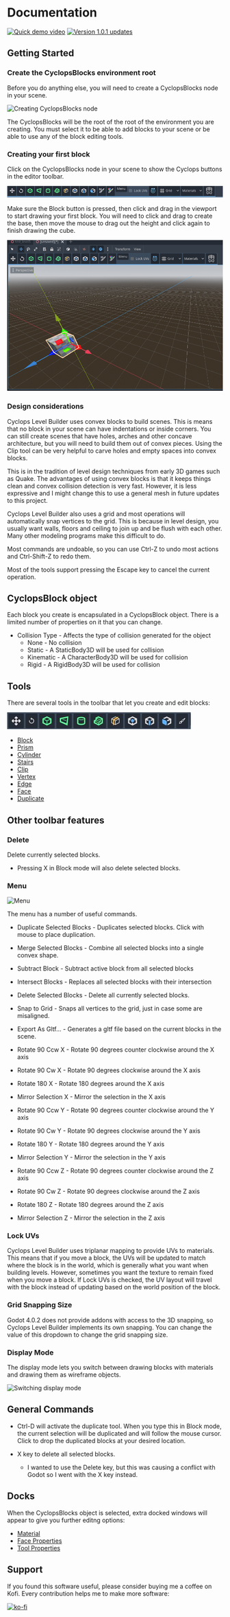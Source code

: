 # Documentation

[![Quick demo video](https://img.youtube.com/vi/UAqmm6WIWhA/0.jpg)](https://www.youtube.com/watch?v=UAqmm6WIWhA)
[![Version 1.0.1 updates](https://img.youtube.com/vi/AoG6olKg2_8/0.jpg)](https://www.youtube.com/watch?v=AoG6olKg2_8)


## Getting Started

### Create the CyclopsBlocks environment root

Before you do anything else, you will need to create a CyclopsBlocks node in your scene.

![Creating CyclopsBlocks node](add_CyclopsBlocks_node.jpg)

The CyclopsBlocks will be the root of the root of the environment you are creating.  You must select it to be able to add blocks to your scene or be able to use any of the block editing tools.

### Creating your first block

Click on the CyclopsBlocks node in your scene to show the Cyclops buttons in the editor toolbar.

![Starting editor menu](starting_editor_menu.jpg)

Make sure the Block button is pressed, then click and drag in the viewport to start drawing your first block.  You will need to click and drag to create the base, then move the mouse to drag out the height and click again to finish drawing the cube.

![Dragging out your first block](drag_create_cube.gif)

### Design considerations

Cyclops Level Builder uses convex blocks to build scenes.  This is means that no block in your scene can have indentations or inside corners.  You can still create scenes that have holes, arches and other concave architecture, but you will need to build them out of convex pieces.  Using the Clip tool can be very helpful to carve holes and empty spaces into convex blocks.

This is in the tradition of level design techniques from early 3D games such as Quake.  The advantages of using convex blocks is that it keeps things clean and convex collision detection is very fast.  However, it is less expressive and I might change this to use a general mesh in future updates to this project. 

Cyclops Level Builder also uses a grid and most operations will automatically snap vertices to the grid.  This is because in level design, you usually want walls, floors and ceiling to join up and be flush with each other.  Many other modeling programs make this difficult to do.

Most commands are undoable, so you can use Ctrl-Z to undo most actions and Ctrl-Shift-Z to redo them.

Most of the tools support pressing the Escape key to cancel the current operation.



## CyclopsBlock object

Each block you create is encapsulated in a CyclopsBlock object.  There is a limited number of properties on it that you can change.

* Collision Type - Affects the type of collision generated for the object
    * None - No collision
    * Static - A StaticBody3D will be used for collision
    * Kinematic - A CharacterBody3D will be used for collision
    * Rigid - A RigidBody3D will be used for collision

## Tools

There are several tools in the toolbar that let you create and edit blocks:

![Tool buttons](tool_buttons.jpg)

* [Block](tool_block.md)
* [Prism](tool_prism.md)
* [Cylinder](tool_cylinder.md)
* [Stairs](tool_stairs.md)
* [Clip](tool_clip.md)
* [Vertex](tool_vertex.md)
* [Edge](tool_edge.md)
* [Face](tool_face.md)
* [Duplicate](tool_duplicate.md)



## Other toolbar features

### Delete

Delete currently selected blocks.

* Pressing X in Block mode will also delete selected blocks.

### Menu

![Menu](edit_menu.jpg)

The menu has a number of useful commands.

* Duplicate Selected Blocks - Duplicates selected blocks.  Click with mouse to place duplication.
* Merge Selected Blocks - Combine all selected blocks into a single convex shape.
* Subtract Block - Subtract active block from all selected blocks
* Intersect Blocks - Replaces all selected blocks with their intersection
* Delete Selected Blocks - Delete all currently selected blocks.
* Snap to Grid - Snaps all vertices to the grid, just in case some are misaligned.

* Export As Gltf... - Generates a gltf file based on the current blocks in the scene.

* Rotate 90 Ccw X - Rotate 90 degrees counter clockwise around the X axis
* Rotate 90 Cw X - Rotate 90 degrees clockwise around the X axis
* Rotate 180 X - Rotate 180 degrees around the X axis
* Mirror Selection X - Mirror the selection in the X axis

* Rotate 90 Ccw Y - Rotate 90 degrees counter clockwise around the Y axis
* Rotate 90 Cw Y - Rotate 90 degrees clockwise around the Y axis
* Rotate 180 Y - Rotate 180 degrees around the Y axis
* Mirror Selection Y - Mirror the selection in the Y axis

* Rotate 90 Ccw Z - Rotate 90 degrees counter clockwise around the Z axis
* Rotate 90 Cw Z - Rotate 90 degrees clockwise around the Z axis
* Rotate 180 Z - Rotate 180 degrees around the Z axis
* Mirror Selection Z - Mirror the selection in the Z axis

### Lock UVs

Cyclops Level Builder uses triplanar mapping to provide UVs to materials.  This means that if you move a block, the UVs will be updated to match where the block is in the world, which is generally what you want when building levels.  However, sometimes you want the texture to remain fixed when you move a block.  If Lock UVs is checked, the UV layout will travel with the block instead of updating based on the world position of the block.

### Grid Snapping Size

Godot 4.0.2 does not provide addons with access to the 3D snapping, so Cyclops Level Builder implements its own snapping.  You can change the value of this dropdown to change the grid snapping size.


### Display Mode

The display mode lets you switch between drawing blocks with materials and drawing them as wireframe objects.

![Switching display mode](switching_display_mode.gif)


## General Commands

* Ctrl-D will activate the duplicate tool.  When you type this in Block mode, the current selection will be duplicated and will follow the mouse cursor.  Click to drop the duplicated blocks at your desired location.

* X key to delete all selected blocks.
    * I wanted to use the Delete key, but this was causing a conflict with Godot so I went with the X key instead.


## Docks

When the CyclopsBlocks object is selected, extra docked windows will appear to give you further editng options:

* [Material](dock_material.md)
* [Face Properties](dock_face_properties.md)
* [Tool Properties](dock_tool_properties.md)


## Support

If you found this software useful, please consider buying me a coffee on Kofi.  Every contribution helps me to make more software:

[![ko-fi](https://ko-fi.com/img/githubbutton_sm.svg)](https://ko-fi.com/Y8Y43J6OB)

